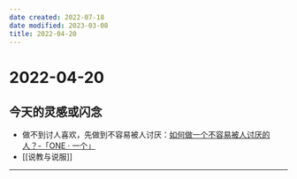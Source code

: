 ```yaml
---
date created: 2022-07-18
date modified: 2023-03-08
title: 2022-04-20
---
```


# 2022-04-20

## 今天的灵感或闪念

- 做不到讨人喜欢，先做到不容易被人讨厌：[如何做一个不容易被人讨厌的人？-「ONE · 一个」](http://wufazhuce.com/question/3378)
- [[说教与说服]]
---
